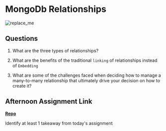 # MongoDb Relationships

![replace_me](https://codeworks.blob.core.windows.net/public/assets/img/illustrations/placeholder.svg)

## Questions

1. What are the three types of relationships?

2. What are the benefits of the traditional `linking` of relationships instead of `Embedding`

3. What are some of the challenges faced when deciding how to manage a many-to-many relationship that ultimately drive your decision on how to create it?

## Afternoon Assignment Link

**[Repo](https://github.com/{{ghname}}/<ASSIGNMENT_REPO>)**

Identify at least 1 takeaway from today's assignment
